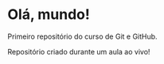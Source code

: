 # Olá, mundo!
 Primeiro repositório do curso de Git e GitHub.
 
 Repositório criado durante um aula ao vivo!